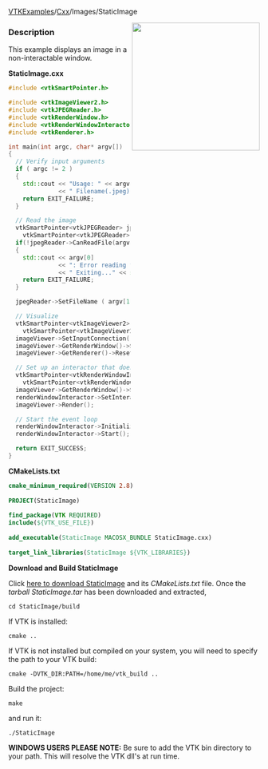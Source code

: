 [VTKExamples](Home)/[Cxx](Cxx)/Images/StaticImage

<img align="right" src="https://github.com/lorensen/VTKExamples/raw/master/Testing/Baseline/Images/TestStaticImage.png" width="256" />

### Description
This example displays an image in a non-interactable window.

**StaticImage.cxx**
```c++
#include <vtkSmartPointer.h>

#include <vtkImageViewer2.h>
#include <vtkJPEGReader.h>
#include <vtkRenderWindow.h>
#include <vtkRenderWindowInteractor.h>
#include <vtkRenderer.h>

int main(int argc, char* argv[])
{
  // Verify input arguments
  if ( argc != 2 )
  {
    std::cout << "Usage: " << argv[0]
              << " Filename(.jpeg)" << std::endl;
    return EXIT_FAILURE;
  }

  // Read the image
  vtkSmartPointer<vtkJPEGReader> jpegReader =
    vtkSmartPointer<vtkJPEGReader>::New();
  if(!jpegReader->CanReadFile(argv[1]))
  {
    std::cout << argv[0]
              << ": Error reading file " << argv[1] << std::endl
              << " Exiting..." << std::endl;
    return EXIT_FAILURE;
  }

  jpegReader->SetFileName ( argv[1] );

  // Visualize
  vtkSmartPointer<vtkImageViewer2> imageViewer =
    vtkSmartPointer<vtkImageViewer2>::New();
  imageViewer->SetInputConnection( jpegReader->GetOutputPort() );
  imageViewer->GetRenderWindow()->SetSize( 500, 500 );
  imageViewer->GetRenderer()->ResetCamera();

  // Set up an interactor that does not respond to mouse events
  vtkSmartPointer<vtkRenderWindowInteractor> renderWindowInteractor =
    vtkSmartPointer<vtkRenderWindowInteractor>::New();
  imageViewer->GetRenderWindow()->SetInteractor( renderWindowInteractor );
  renderWindowInteractor->SetInteractorStyle( 0 );
  imageViewer->Render();

  // Start the event loop
  renderWindowInteractor->Initialize();
  renderWindowInteractor->Start();

  return EXIT_SUCCESS;
}
```
**CMakeLists.txt**
```cmake
cmake_minimum_required(VERSION 2.8)
 
PROJECT(StaticImage)
 
find_package(VTK REQUIRED)
include(${VTK_USE_FILE})
 
add_executable(StaticImage MACOSX_BUNDLE StaticImage.cxx)
 
target_link_libraries(StaticImage ${VTK_LIBRARIES})
```

**Download and Build StaticImage**

Click [here to download StaticImage](https://github.com/lorensen/VTKWikiExamplesTarballs/raw/master/StaticImage.tar) and its *CMakeLists.txt* file.
Once the *tarball StaticImage.tar* has been downloaded and extracted,
```
cd StaticImage/build 
```
If VTK is installed:
```
cmake ..
```
If VTK is not installed but compiled on your system, you will need to specify the path to your VTK build:
```
cmake -DVTK_DIR:PATH=/home/me/vtk_build ..
```
Build the project:
```
make
```
and run it:
```
./StaticImage
```
**WINDOWS USERS PLEASE NOTE:** Be sure to add the VTK bin directory to your path. This will resolve the VTK dll's at run time.

